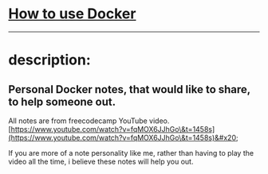 # [How to use Docker](https://geobla.gitbook.io/how-to-use-docker/) 

---
# description: 

Personal Docker notes, that would like to share, to help someone out.
---

All notes are from freecodecamp YouTube video. [https://www.youtube.com/watch?v=fqMOX6JJhGo\&t=1458s](https://www.youtube.com/watch?v=fqMOX6JJhGo\&t=1458s)&#x20;

If you are more of a note personality like me, rather than having to play the video all the time, i believe these notes will help you out.

###
